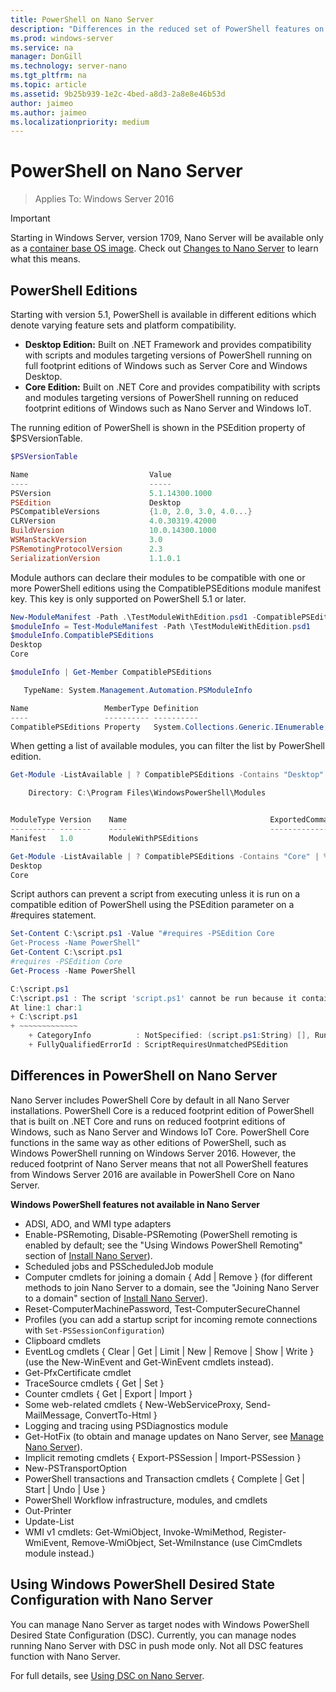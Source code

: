 ```yaml
---
title: PowerShell on Nano Server
description: "Differences in the reduced set of PowerShell features on Nano Server"
ms.prod: windows-server
ms.service: na
manager: DonGill
ms.technology: server-nano
ms.tgt_pltfrm: na
ms.topic: article
ms.assetid: 9b25b939-1e2c-4bed-a8d3-2a8e8e46b53d
author: jaimeo
ms.author: jaimeo
ms.localizationpriority: medium
---
```

# PowerShell on Nano Server

> Applies To: Windows Server 2016

> [!IMPORTANT]
> Starting in Windows Server, version 1709, Nano Server will be available only as a [container base OS image](/virtualization/windowscontainers/quick-start/using-insider-container-images#install-base-container-image). Check out [Changes to Nano Server](nano-in-semi-annual-channel.md) to learn what this means.

## PowerShell Editions

Starting with version 5.1, PowerShell is available in different editions which denote varying feature sets and platform compatibility.

- **Desktop Edition:** Built on .NET Framework and provides compatibility with scripts and modules targeting versions of PowerShell running on full footprint editions of Windows such as Server Core and Windows Desktop.
- **Core Edition:** Built on .NET Core and provides compatibility with scripts and modules targeting versions of PowerShell running on reduced footprint editions of Windows such as Nano Server and Windows IoT.

The running edition of PowerShell is shown in the PSEdition property of $PSVersionTable.
```powershell
$PSVersionTable

Name                           Value
----                           -----
PSVersion                      5.1.14300.1000
PSEdition                      Desktop
PSCompatibleVersions           {1.0, 2.0, 3.0, 4.0...}
CLRVersion                     4.0.30319.42000
BuildVersion                   10.0.14300.1000
WSManStackVersion              3.0
PSRemotingProtocolVersion      2.3
SerializationVersion           1.1.0.1
```

Module authors can declare their modules to be compatible with one or more PowerShell editions using the CompatiblePSEditions module manifest key. This key is only supported on PowerShell 5.1 or later.
```powershell
New-ModuleManifest -Path .\TestModuleWithEdition.psd1 -CompatiblePSEditions Desktop,Core -PowerShellVersion 5.1
$moduleInfo = Test-ModuleManifest -Path \TestModuleWithEdition.psd1
$moduleInfo.CompatiblePSEditions
Desktop
Core

$moduleInfo | Get-Member CompatiblePSEditions

   TypeName: System.Management.Automation.PSModuleInfo

Name                 MemberType Definition
----                 ---------- ----------
CompatiblePSEditions Property   System.Collections.Generic.IEnumerable[string] CompatiblePSEditions {get;}

```
When getting a list of available modules, you can filter the list by PowerShell edition.
```powershell
Get-Module -ListAvailable | ? CompatiblePSEditions -Contains "Desktop"

    Directory: C:\Program Files\WindowsPowerShell\Modules


ModuleType Version    Name                                ExportedCommands
---------- -------    ----                                ----------------
Manifest   1.0        ModuleWithPSEditions

Get-Module -ListAvailable | ? CompatiblePSEditions -Contains "Core" | % CompatiblePSEditions
Desktop
Core

```
Script authors can prevent a script from executing unless it is run on a compatible edition of PowerShell using the PSEdition parameter on a #requires statement.
```powershell
Set-Content C:\script.ps1 -Value "#requires -PSEdition Core
Get-Process -Name PowerShell"
Get-Content C:\script.ps1
#requires -PSEdition Core
Get-Process -Name PowerShell

C:\script.ps1
C:\script.ps1 : The script 'script.ps1' cannot be run because it contained a "#requires" statement for PowerShell editions 'Core'. The edition of PowerShell that is required by the script does not match the currently running PowerShell Desktop edition.
At line:1 char:1
+ C:\script.ps1
+ ~~~~~~~~~~~~~
    + CategoryInfo          : NotSpecified: (script.ps1:String) [], RuntimeException
    + FullyQualifiedErrorId : ScriptRequiresUnmatchedPSEdition
```

## Differences in PowerShell on Nano Server
Nano Server includes PowerShell Core by default in all Nano Server installations. PowerShell Core is a reduced footprint edition of PowerShell that is built on .NET Core and runs on reduced footprint editions of Windows, such as Nano Server and Windows IoT Core. PowerShell Core functions in the same way as other editions of PowerShell, such as Windows PowerShell running on Windows Server 2016. However, the reduced footprint of Nano Server means that not all PowerShell features from Windows Server 2016 are available in PowerShell Core on Nano Server.


**Windows PowerShell features not available in Nano Server**
* ADSI, ADO, and WMI type adapters
* Enable-PSRemoting, Disable-PSRemoting (PowerShell remoting is enabled by default; see the "Using Windows PowerShell Remoting" section of [Install Nano Server](Getting-Started-with-Nano-Server.md)).
* Scheduled jobs and PSScheduledJob module
* Computer cmdlets for joining a domain { Add | Remove } (for different methods to join Nano Server to a domain, see the "Joining Nano Server to a domain" section of [Install Nano Server](Getting-Started-with-Nano-Server.md)).
* Reset-ComputerMachinePassword, Test-ComputerSecureChannel
* Profiles (you can add a startup script for incoming remote connections with `Set-PSSessionConfiguration`)
* Clipboard cmdlets
* EventLog cmdlets { Clear | Get | Limit | New | Remove | Show | Write } (use the New-WinEvent and Get-WinEvent cmdlets instead).
* Get-PfxCertificate cmdlet
* TraceSource cmdlets { Get | Set }
* Counter cmdlets { Get | Export | Import }
* Some web-related cmdlets  { New-WebServiceProxy, Send-MailMessage, ConvertTo-Html }
* Logging and tracing using PSDiagnostics module
* Get-HotFix (to obtain and manage updates on Nano Server, see [Manage Nano Server](Manage-Nano-Server.md)).
* Implicit remoting cmdlets { Export-PSSession | Import-PSSession }
* New-PSTransportOption
* PowerShell transactions and Transaction cmdlets { Complete | Get | Start | Undo | Use }
* PowerShell Workflow infrastructure, modules, and cmdlets
* Out-Printer
* Update-List
* WMI v1 cmdlets: Get-WmiObject, Invoke-WmiMethod, Register-WmiEvent, Remove-WmiObject, Set-WmiInstance (use CimCmdlets module instead.)

## Using Windows PowerShell Desired State Configuration with Nano Server

You can manage Nano Server as target nodes with Windows PowerShell Desired State Configuration (DSC). Currently, you can manage nodes running Nano Server with DSC in push mode only. Not all DSC features function with Nano Server.

For full details, see [Using DSC on Nano Server](https://docs.microsoft.com/powershell/scripting/dsc/getting-started/nanodsc).


